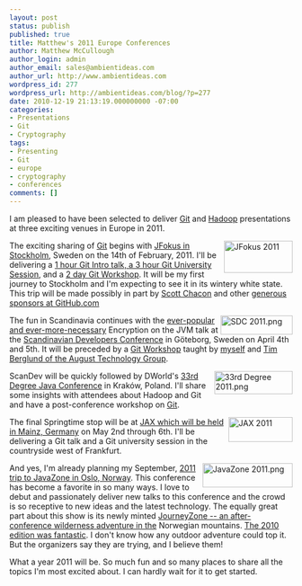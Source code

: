 ```yaml
---
layout: post
status: publish
published: true
title: Matthew's 2011 Europe Conferences
author: Matthew McCullough
author_login: admin
author_email: sales@ambientideas.com
author_url: http://www.ambientideas.com
wordpress_id: 277
wordpress_url: http://ambientideas.com/blog/?p=277
date: 2010-12-19 21:13:19.000000000 -07:00
categories:
- Presentations
- Git
- Cryptography
tags:
- Presenting
- Git
- europe
- cryptography
- conferences
comments: []
---
```

<p>I am pleased to have been selected to deliver <a href="http://git-scm.org">Git</a> and <a href="http://hadoop.apache.org">Hadoop</a> presentations at three exciting venues in Europe in 2011.</p>

<p><img src="http://ambientideas.com/blog/wp-content/uploads/2010/12/JFokus-2011.png" alt="JFokus 2011" title="JFokus 2011" border="0" width="122" height="57" style="float:right;" />The exciting sharing of <a href="http://git-scm.org">Git</a> begins with <a href="http://www.jfokus.se/jfokus/">JFokus in Stockholm</a>, Sweden on the 14th of February, 2011. I'll be delivering a <a href="http://www.jfokus.se/jfokus/speakers.jsp">1 hour Git Intro talk, a 3 hour Git University Session</a>, and a <a href="http://www.jfokus.se/jfokus/page.jsp?id=training">2 day Git Workshop</a>. It will be my first journey to Stockholm and I'm expecting to see it in its wintery white state. This trip will be made possibly in part by <a href="http://scottchacon.com/">Scott Chacon</a> and other <a href="http://github.com">generous sponsors at GitHub.com</a></p>

<p><img src="http://ambientideas.com/blog/wp-content/uploads/2010/12/SDC-2011.png" alt="SDC 2011.png" title="SDC 2011" border="0" width="128" height="34" style="float:right;" />The fun in Scandinavia continues with the <a href="http://www.delicious.com/matthew.mccullough/cryptography+newsevent">ever-popular and ever-more-necessary</a> Encryption on the JVM talk at the <a href="http://www.scandevconf.se/">Scandinavian Developers Conference</a> in Göteborg, Sweden on April 4th and 5th. It will be preceded by a <a href="http://www.scandevconf.se/2011/open-event/">Git Workshop</a> taught by <a href="http://ambientideas.com">myself</a> and <a href="http://augusttechgroup.com">Tim Berglund of the August Technology Group</a>.</p>

<p><img src="http://ambientideas.com/blog/wp-content/uploads/2010/12/33rd-Degree-2011.png" alt="33rd Degree 2011.png" title="33rd Degree 2011.png" border="0" width="139" height="41" style="float:right;" />ScanDev will be quickly followed by DWorld's <a href="http://www.dworld.pl/static/33degree/index.html">33rd Degree Java Conference</a> in Kraków, Poland. I'll share some insights with attendees about Hadoop and Git and have a post-conference workshop on <a href="http://git-scm.org">Git</a>.</p>

<p><img src="http://ambientideas.com/blog/wp-content/uploads/2010/12/JAX-2011.png" alt="JAX 2011" title="JAX 2011" border="0" width="114" height="44" style="float:right;" />The final Springtime stop will be at <a href="http://jax.de/2011/speaker/">JAX which will be held in Mainz, Germany</a> on May 2nd through 6th. I'll be delivering a Git talk and a Git university session in the countryside west of Frankfurt.</p>

<p><img src="http://ambientideas.com/blog/wp-content/uploads/2010/12/JavaZone-2011.png" alt="JavaZone 2011.png" title="JavaZone 2011.png" border="0" width="160" height="43" style="float:right;" />And yes, I'm already planning my September, <a href="http://jz10.java.no/">2011 trip to JavaZone in Oslo, Norway</a>. This conference has become a favorite in so many ways. I love to debut and passionately deliver new talks to this conference and the crowd is so receptive to new ideas and the latest technology. The equally great part about this show is its newly minted <a href="http://jz10.java.no/journey.html">JourneyZone -- an after-conference wilderness adventure in the</a> Norwegian mountains. <a href="http://www.flickr.com/photos/tags/javazone2010">The 2010 edition was fantastic</a>. I don't know how any outdoor adventure could top it. But the organizers say they are trying, and I believe them!</p>

<p>What a year 2011 will be. So much fun and so many places to share all the topics I'm most excited about. I can hardly wait for it to get started.</p>
